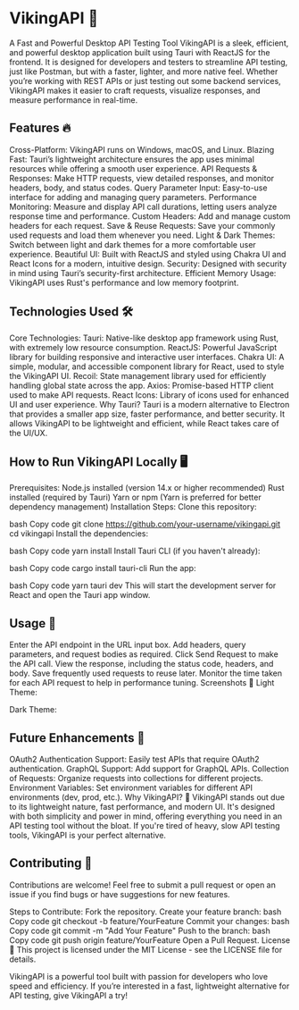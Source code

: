 

# VikingAPI 🚀

A Fast and Powerful Desktop API Testing Tool
VikingAPI is a sleek, efficient, and powerful desktop application built using Tauri with ReactJS for the frontend. It is designed for developers and testers to streamline API testing, just like Postman, but with a faster, lighter, and more native feel. Whether you’re working with REST APIs or just testing out some backend services, VikingAPI makes it easier to craft requests, visualize responses, and measure performance in real-time.

## Features 🔥

Cross-Platform: VikingAPI runs on Windows, macOS, and Linux.
Blazing Fast: Tauri’s lightweight architecture ensures the app uses minimal resources while offering a smooth user experience.
API Requests & Responses: Make HTTP requests, view detailed responses, and monitor headers, body, and status codes.
Query Parameter Input: Easy-to-use interface for adding and managing query parameters.
Performance Monitoring: Measure and display API call durations, letting users analyze response time and performance.
Custom Headers: Add and manage custom headers for each request.
Save & Reuse Requests: Save your commonly used requests and load them whenever you need.
Light & Dark Themes: Switch between light and dark themes for a more comfortable user experience.
Beautiful UI: Built with ReactJS and styled using Chakra UI and React Icons for a modern, intuitive design.
Security: Designed with security in mind using Tauri’s security-first architecture.
Efficient Memory Usage: VikingAPI uses Rust's performance and low memory footprint.

## Technologies Used 🛠️

Core Technologies:
Tauri: Native-like desktop app framework using Rust, with extremely low resource consumption.
ReactJS: Powerful JavaScript library for building responsive and interactive user interfaces.
Chakra UI: A simple, modular, and accessible component library for React, used to style the VikingAPI UI.
Recoil: State management library used for efficiently handling global state across the app.
Axios: Promise-based HTTP client used to make API requests.
React Icons: Library of icons used for enhanced UI and user experience.
Why Tauri?
Tauri is a modern alternative to Electron that provides a smaller app size, faster performance, and better security. It allows VikingAPI to be lightweight and efficient, while React takes care of the UI/UX.

## How to Run VikingAPI Locally 🖥️

Prerequisites:
Node.js installed (version 14.x or higher recommended)
Rust installed (required by Tauri)
Yarn or npm (Yarn is preferred for better dependency management)
Installation Steps:
Clone this repository:

bash
Copy code
git clone https://github.com/your-username/vikingapi.git
cd vikingapi
Install the dependencies:

bash
Copy code
yarn install
Install Tauri CLI (if you haven't already):

bash
Copy code
cargo install tauri-cli
Run the app:

bash
Copy code
yarn tauri dev
This will start the development server for React and open the Tauri app window.

## Usage 🚀

Enter the API endpoint in the URL input box.
Add headers, query parameters, and request bodies as required.
Click Send Request to make the API call.
View the response, including the status code, headers, and body.
Save frequently used requests to reuse later.
Monitor the time taken for each API request to help in performance tuning.
Screenshots 📸
Light Theme:

Dark Theme:

## Future Enhancements 🚀

OAuth2 Authentication Support: Easily test APIs that require OAuth2 authentication.
GraphQL Support: Add support for GraphQL APIs.
Collection of Requests: Organize requests into collections for different projects.
Environment Variables: Set environment variables for different API environments (dev, prod, etc.).
Why VikingAPI? 🌟
VikingAPI stands out due to its lightweight nature, fast performance, and modern UI. It's designed with both simplicity and power in mind, offering everything you need in an API testing tool without the bloat. If you're tired of heavy, slow API testing tools, VikingAPI is your perfect alternative.

## Contributing 🤝

Contributions are welcome! Feel free to submit a pull request or open an issue if you find bugs or have suggestions for new features.

Steps to Contribute:
Fork the repository.
Create your feature branch:
bash
Copy code
git checkout -b feature/YourFeature
Commit your changes:
bash
Copy code
git commit -m "Add Your Feature"
Push to the branch:
bash
Copy code
git push origin feature/YourFeature
Open a Pull Request.
License 📄
This project is licensed under the MIT License - see the LICENSE file for details.

VikingAPI is a powerful tool built with passion for developers who love speed and efficiency. If you’re interested in a fast, lightweight alternative for API testing, give VikingAPI a try!

